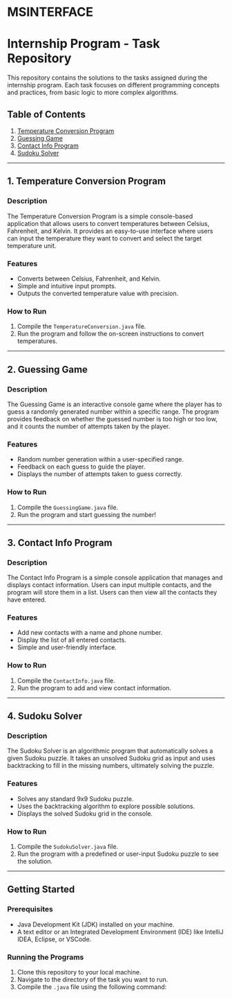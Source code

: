 # MSINTERFACE
# Internship Program - Task Repository

This repository contains the solutions to the tasks assigned during the internship program. Each task focuses on different programming concepts and practices, from basic logic to more complex algorithms.

## Table of Contents

1. [Temperature Conversion Program](#temperature-conversion-program)
2. [Guessing Game](#guessing-game)
3. [Contact Info Program](#contact-info-program)
4. [Sudoku Solver](#sudoku-solver)

---

## 1. Temperature Conversion Program

### Description
The Temperature Conversion Program is a simple console-based application that allows users to convert temperatures between Celsius, Fahrenheit, and Kelvin. It provides an easy-to-use interface where users can input the temperature they want to convert and select the target temperature unit.

### Features
- Converts between Celsius, Fahrenheit, and Kelvin.
- Simple and intuitive input prompts.
- Outputs the converted temperature value with precision.

### How to Run
1. Compile the `TemperatureConversion.java` file.
2. Run the program and follow the on-screen instructions to convert temperatures.

---

## 2. Guessing Game

### Description
The Guessing Game is an interactive console game where the player has to guess a randomly generated number within a specific range. The program provides feedback on whether the guessed number is too high or too low, and it counts the number of attempts taken by the player.

### Features
- Random number generation within a user-specified range.
- Feedback on each guess to guide the player.
- Displays the number of attempts taken to guess correctly.

### How to Run
1. Compile the `GuessingGame.java` file.
2. Run the program and start guessing the number!

---

## 3. Contact Info Program

### Description
The Contact Info Program is a simple console application that manages and displays contact information. Users can input multiple contacts, and the program will store them in a list. Users can then view all the contacts they have entered.

### Features
- Add new contacts with a name and phone number.
- Display the list of all entered contacts.
- Simple and user-friendly interface.

### How to Run
1. Compile the `ContactInfo.java` file.
2. Run the program to add and view contact information.

---

## 4. Sudoku Solver

### Description
The Sudoku Solver is an algorithmic program that automatically solves a given Sudoku puzzle. It takes an unsolved Sudoku grid as input and uses backtracking to fill in the missing numbers, ultimately solving the puzzle.

### Features
- Solves any standard 9x9 Sudoku puzzle.
- Uses the backtracking algorithm to explore possible solutions.
- Displays the solved Sudoku grid in the console.

### How to Run
1. Compile the `SudokuSolver.java` file.
2. Run the program with a predefined or user-input Sudoku puzzle to see the solution.

---

## Getting Started

### Prerequisites
- Java Development Kit (JDK) installed on your machine.
- A text editor or an Integrated Development Environment (IDE) like IntelliJ IDEA, Eclipse, or VSCode.

### Running the Programs
1. Clone this repository to your local machine.
2. Navigate to the directory of the task you want to run.
3. Compile the `.java` file using the following command:

